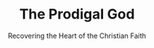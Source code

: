 ---
title: "The Prodigal God"
slug: "the-prodigal-god"
subtitle: "Recovering the Heart of the Christian Faith"
publisher: "Dutton Adult"
published: "2008"
asin: "1594484023"
authors: 
  - timothy-keller
started: "2012-05-16"
start_year: "2012"
finished: "2012-06-06"
---
